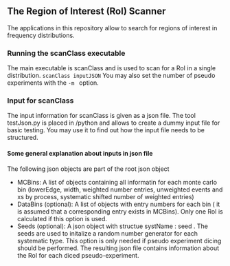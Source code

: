 ## The Region of Interest (RoI) Scanner

The applications in this repository allow to search for regions of interest in frequency distributions.

### Running the scanClass executable
The main executable is scanClass and is used to scan for a RoI in a single distribution.
```scanClass inputJSON```
You may also set the number of pseudo experiments with the ``` -m  ``` option.

### Input for scanClass
The input information for scanClass is given as a json file.
The tool testJson.py is placed in /python and allows to create a dummy input file for basic testing. You may use it to find out how the input file needs to be structured.

#### Some general explanation about inputs in json file
The following json objects are part of the root json object
* MCBins: A list of objects containing all informatin for each monte carlo bin (lowerEdge, width, weighted number entries, unweighted         events and xs by process, systematic shifted number of weighted entries)
* DataBins (optional): A list of objects with entry numbers for each bin ( it is assumed that a corresponding entry exists in MCBins). Only one RoI is calculated if this option is used.
* Seeds (optional): A json object with structue systName : seed . The seeds are used to initalize a random number generator for each systematic type. This option is only needed if pseudo experiment dicing should be performed. The resulting json file contains information about the RoI for each diced pseudo-experiment.



